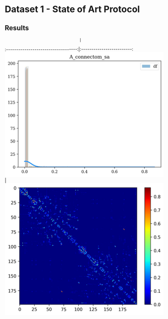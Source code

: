 # Dataset 1 - State of Art Protocol

## Results

                                     |  
:-----------------------------------:|:-------------------------:
![](img/A_connectom_sa_heatmap.jpg)  |  ![](img/A_connectom_sa_matrix.jpg)
